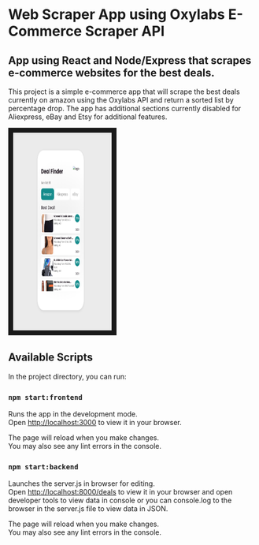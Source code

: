 # Web Scraper App using Oxylabs E-Commerce Scraper API

## App using React and Node/Express that scrapes e-commerce websites for the best deals.

This project is a simple e-commerce app that will scrape the best deals currently on amazon using the Oxylabs API and return a sorted list by percentage drop. The app has additional sections currently disabled for Aliexpress, eBay and Etsy for additional features.

<img src="./src/images/Deal_Finder.png" width="200" height="401px" border="10px"/>

## Available Scripts

In the project directory, you can run:

### `npm start:frontend`

Runs the app in the development mode.\
Open [http://localhost:3000](http://localhost:3000) to view it in your browser.

The page will reload when you make changes.\
You may also see any lint errors in the console.

### `npm start:backend`

Launches the server.js in browser for editing.\
Open [http://localhost:8000/deals](http://localhost:8000/deals) to view it in your browser and open developer tools to view data in console or you can console.log to the browser in the server.js file to view data in JSON.

The page will reload when you make changes.\
You may also see any lint errors in the console.
